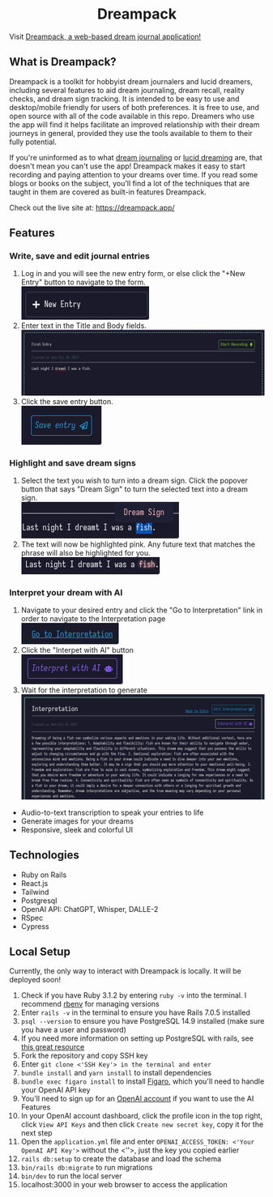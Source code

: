 <h1 align="center">
    Dreampack 
</h1>

Visit [Dreampack, a web-based dream journal application!](https://dreampack.app/)

## What is Dreampack?

Dreampack is a toolkit for hobbyist dream journalers and lucid dreamers, including several features to aid dream journaling, dream recall, reality checks, and dream sign tracking.
It is intended to be easy to use and desktop/mobile friendly for users of both preferences. It is free to use, and open source with all of the code available in this repo.
Dreamers who use the app will find it helps facilitate an improved relationship with their dream journeys in general, provided they use the tools available to them to their
fully potential.

If you're uninformed as to what [dream journaling](https://en.wikipedia.org/wiki/Dream_diary) or [lucid dreaming](https://en.wikipedia.org/wiki/Lucid_dream) are, that
doesn't mean you can't use the app! Dreampack makes it easy to start recording and paying attention to your dreams over time. If you read some blogs or books
on the subject, you'll find a lot of the techniques that are taught in them are covered as built-in features Dreampack.

Check out the live site at: https://dreampack.app/

## Features

### Write, save and edit journal entries
1. Log in and you will see the new entry form, or else click the "+New Entry" button to navigate to the form.
![New Entry button](https://raw.githubusercontent.com/reyes-dev/dreampack-pictures/main/screenshot-20231005-033514Z-selected.png)
2. Enter text in the Title and Body fields.
![Title and Body Fields](https://raw.githubusercontent.com/reyes-dev/dreampack-pictures/main/new_entry_3.png)
3. Click the save entry button. <br />
![Save Entry button](https://raw.githubusercontent.com/reyes-dev/dreampack-pictures/main/new_entry_2.png)

### Highlight and save dream signs
1. Select the text you wish to turn into a dream sign. Click the popover button that says "Dream Sign" to turn the selected text into a dream sign. <br />
![Dream Sign Popover](https://raw.githubusercontent.com/reyes-dev/dreampack-pictures/main/dream_sign_1.png)
2. The text will now be highlighted pink. Any future text that matches the phrase will also be highlighted for you. <br />
![Dream Sign Highlight](https://raw.githubusercontent.com/reyes-dev/dreampack-pictures/main/dream_sign_2.png)
### Interpret your dream with AI
1. Navigate to your desired entry and click the "Go to Interpretation" link in order to navigate to the Interpretation page <br />
![Go to Interpretation Button](https://raw.githubusercontent.com/reyes-dev/dreampack-pictures/main/ai_interpretation_1.png)
2. Click the "Interpet with AI" button <br />
![Interpret Button](https://raw.githubusercontent.com/reyes-dev/dreampack-pictures/main/ai_interpretation_2.png)
3. Wait for the interpretation to generate <br />
![AI Interpretation](https://raw.githubusercontent.com/reyes-dev/dreampack-pictures/main/ai_interpretation_3.png)
- Audio-to-text transcription to speak your entries to life
- Generate images for your dreams
- Responsive, sleek and colorful UI

## Technologies

- Ruby on Rails
- React.js
- Tailwind
- Postgresql
- OpenAI API: ChatGPT, Whisper, DALLE-2
- RSpec
- Cypress

## Local Setup

Currently, the only way to interact with Dreampack is locally. It will be deployed soon!

1. Check if you have Ruby 3.1.2 by entering `ruby -v` into the terminal. I recommend [rbenv](https://github.com/rbenv/rbenv) for managing versions
2. Enter `rails -v` in the terminal to ensure you have Rails 7.0.5 installed
3. `psql --version` to ensure you have PostgreSQL 14.9 installed (make sure you have a user and password)
4. If you need more information on setting up PostgreSQL with rails, see [this great resource](https://www.theodinproject.com/lessons/ruby-on-rails-installing-postgresql)
5. Fork the repository and copy SSH key
6. Enter `git clone <'SSH Key'> in the terminal and enter`
7. `bundle install` and `yarn install` to install dependencies
8. `bundle exec figaro install` to install [Figaro](https://github.com/laserlemon/figaro), which you'll need to handle your OpenAI API key
9. You'll need to sign up for an [OpenAI account](https://platform.openai.com/signup) if you want to use the AI Features
10. In your OpenAI account dashboard, click the profile icon in the top right, click `View API Keys` and then click `Create new secret key`, copy it for the next step
11. Open the `application.yml` file and enter `OPENAI_ACCESS_TOKEN: <'Your OpenAI API Key'>` without the <''>, just the key you copied earlier
12. `rails db:setup` to create the database and load the schema
13. `bin/rails db:migrate` to run migrations
14. `bin/dev` to run the local server
15. localhost:3000 in your web browser to access the application
